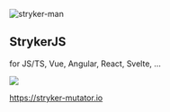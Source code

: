 <!-- .slide: class="stryker-module" -->

<div class="kc-flex kc-columns kc-vertical-center kc-gap5">

![stryker-man](/img/stryker-man.svg) <!-- .element: width="100%" -->

<div>

## StrykerJS 

for JS/TS, Vue, Angular, React, Svelte, ...


![](/img/stryker.svg)<!-- .element style="width:100px; margin-left: 110px" --> 

https://stryker-mutator.io <!-- .element style="color: #fff; text-decoration: underline;" target="_blank" -->




</div>
</div>
